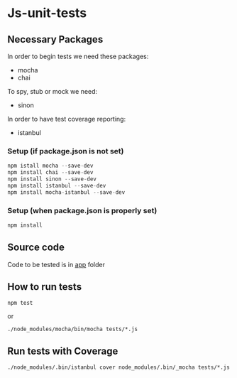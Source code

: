 # Js-unit-tests

## Necessary Packages

In order to begin tests we need these packages: 
- mocha
- chai

To spy, stub or mock we need:
- sinon

In order to have test coverage reporting:
- istanbul


### Setup (if package.json is not set)

```javascript
npm istall mocha --save-dev
npm install chai --save-dev
npm install sinon --save-dev
npm install istanbul --save-dev
npm install mocha-istanbul --save-dev
``` 

### Setup (when package.json is properly set)

```javascript
npm install
```

## Source code

Code to be tested is in [app](./app) folder

## How to run tests

```
npm test
```

or

```
./node_modules/mocha/bin/mocha tests/*.js
```

## Run tests with Coverage

```
./node_modules/.bin/istanbul cover node_modules/.bin/_mocha tests/*.js
```
